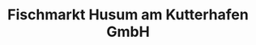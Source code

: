---
title: "Fischmarkt Husum am Kutterhafen GmbH"
url: /husum/fischmarkt-husum-am-kutterhafen-gmbh/
shop: Fisch
---